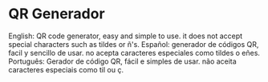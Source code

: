 # QR Generador

English:
QR code generator, easy and simple to use. it does not accept special characters such as tildes or ñ's.
Español:
generador de códigos QR, facil y sencillo de usar. no acepta caracteres especiales como tildes o eñes.
Português:
Gerador de código QR, fácil e simples de usar. não aceita caracteres especiais como til ou ç.
